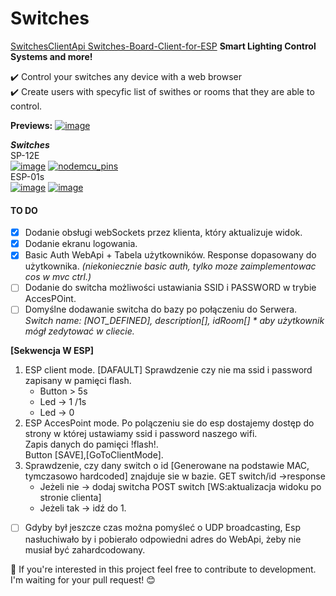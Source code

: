 # Switches
<a href="https://github.com/ProximaB/SwitchesClientApi"> SwitchesClientApi </a>
<a href="https://github.com/ProximaB/Switches-Board-Client-for-ESP">Switches-Board-Client-for-ESP</a>
**Smart Lighting Control Systems and more!**

:heavy_check_mark:   Control your switches any device with a web browser  
:heavy_check_mark:   Create users with specyfic list of swithes or rooms that they are able to control.  

**Previews:**
<a href="https://image.ibb.co/gyy9gH/image.png"><img src="https://image.ibb.co/gyy9gH/image.png" alt="image" border="0"></a>

***Switches***   
SP-12E  
<a href="https://ibb.co/n8eRmS"><img src="https://thumb.ibb.co/n8eRmS/image.png" alt="image" border="0"></a>
<a href="https://ibb.co/eV8cRS"><img src="https://thumb.ibb.co/eV8cRS/nodemcu_pins.png" alt="nodemcu_pins" border="0"></a>  
ESP-01s  
<a href="https://ibb.co/dMvrmS"><img src="https://thumb.ibb.co/dMvrmS/image.png" alt="image" border="0"></a>
<a href="http://rndc.or.id/wiki/images/2/2d/Esp8266-esp01-pinout.png"><img src="http://rndc.or.id/wiki/images/2/2d/Esp8266-esp01-pinout.png" alt="image" border="0"></a>


#### TO DO
- [X] Dodanie obsługi webSockets przez klienta, który aktualizuje widok.
- [X] Dodanie ekranu logowania.
- [X] Basic Auth WebApi + Tabela użytkowników. Response dopasowany do użytkownika. *(niekoniecznie basic auth, tylko moze zaimplementowac cos w mvc ctrl.)*
- [ ] Dodanie do switcha możliwości ustawiania SSID i PASSWORD w trybie AccesPOint.  
- [ ] Domyślne dodawanie switcha do bazy po połączeniu do Serwera.  
*Switch name: [NOT_DEFINED], description[], idRoom[] * aby użytkownik mógł zedytować w cliecie.*

**[Sekwencja W ESP]**
   1. ESP client mode. [DAFAULT] Sprawdzenie czy nie ma ssid i password zapisany w pamięci flash.
      - Button > 5s  
      - Led -> 1 /1s  
      - Led -> 0  
   2. ESP AccesPoint mode.
    Po polączeniu sie do esp dostajemy dostęp do strony w której ustawiamy ssid i password naszego wifi.  
    Zapis danych do pamięci !flash!.  
    Button [SAVE],[GoToClientMode].  
   3. Sprawdzenie, czy dany switch o id [Generowane na podstawie MAC, tymczasowo hardcoded] znajduje sie w bazie. GET switch/id ->response
      - Jeżeli nie -> dodaj switcha POST switch [WS:aktualizacja widoku po stronie clienta]
      - Jeżeli tak -> idź do 1.  
- [ ] Gdyby był jeszcze czas można pomyśleć o UDP broadcasting, Esp  nasłuchiwało by i pobierało odpowiedni adres do WebApi, żeby nie musiał być zahardcodowany.

:gem: If you're interested in this project feel free to contribute to development. I'm waiting for your pull request! :blush:  

